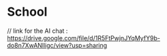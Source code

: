 # School
// link for the AI chat : https://drive.google.com/file/d/1R5FtPwjnJYqMyfY9b-do8n7XwANlligc/view?usp=sharing
